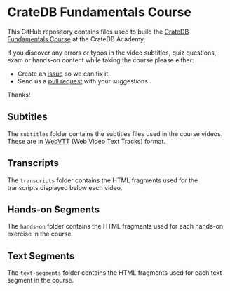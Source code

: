# CrateDB Fundamentals Course

This GitHub repository contains files used to build the [CrateDB Fundamentals Course](https://learn.cratedb.com/course-overview) at the CrateDB Academy.

If you discover any errors or typos in the video subtitles, quiz questions, exam or hands-on content while taking the course please either:

* Create an [issue](https://github.com/crate/academy-fundamentals-course/issues) so we can fix it.
* Send us a [pull request](https://github.com/crate/academy-fundamentals-course/pulls) with your suggestions.

Thanks!

## Subtitles

The `subtitles` folder contains the subtitles files used in the course videos.  These are in [WebVTT](https://en.wikipedia.org/wiki/WebVTT) (Web Video Text Tracks) format.

## Transcripts

The `transcripts` folder contains the HTML fragments used for the transcripts displayed below each video.

## Hands-on Segments

The `hands-on` folder contains the HTML fragments used for each hands-on exercise in the course.

## Text Segments

The `text-segments` folder contains the HTML fragments used for each text segment in the course.